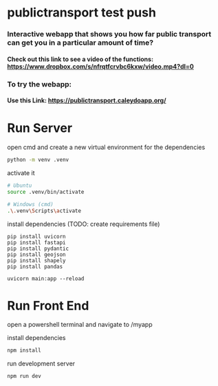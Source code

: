 # publictransport test push

### Interactive webapp that shows you how far public transport can get you in a particular amount of time?

#### Check out this link to see a video of the functions: https://www.dropbox.com/s/nfrqtfcrvbc6kxw/video.mp4?dl=0

### To try the webapp:
#### Use this Link: https://publictransport.caleydoapp.org/

# Run Server
open cmd and create a new virtual environment for the dependencies

```bash
python -m venv .venv
```

activate it

```bash
# Ubuntu
source .venv/bin/activate

# Windows (cmd)
.\.venv\Scripts\activate
```

install dependencies (TODO: create requirements file)

```
pip install uvicorn
pip install fastapi
pip install pydantic
pip install geojson
pip install shapely
pip install pandas

```


```
uvicorn main:app --reload

```

# Run Front End
open a powershell terminal and navigate to /myapp

install dependencies

```bash
npm install
```

run development server

```bash
npm run dev
```
